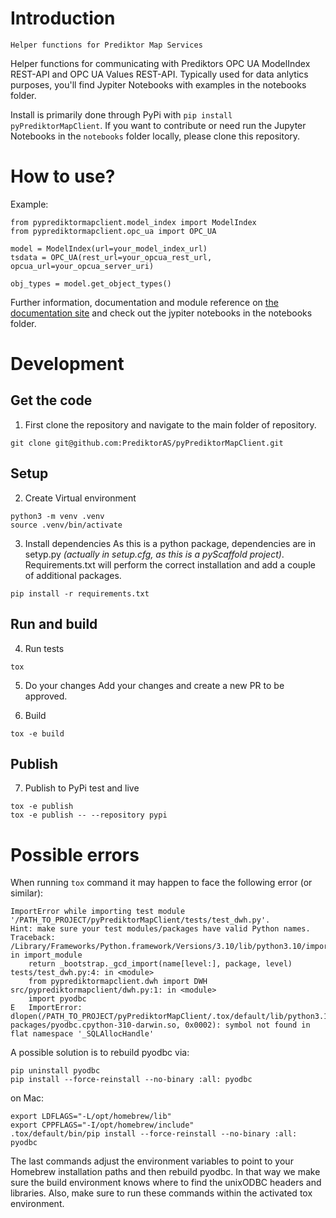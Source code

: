 # Introduction


    Helper functions for Prediktor Map Services


Helper functions for communicating with Prediktors OPC UA ModelIndex REST-API
and OPC UA Values REST-API. Typically used for data anlytics purposes, you'll
find Jypiter Notebooks with examples in the notebooks folder.

Install is primarily done through PyPi with `pip install pyPrediktorMapClient`.
If you want to contribute or need run the Jupyter Notebooks in the `notebooks`
folder locally, please clone this repository.

# How to use?

Example:
```
from pyprediktormapclient.model_index import ModelIndex
from pyprediktormapclient.opc_ua import OPC_UA

model = ModelIndex(url=your_model_index_url)
tsdata = OPC_UA(rest_url=your_opcua_rest_url, opcua_url=your_opcua_server_uri)

obj_types = model.get_object_types()
```

Further information, documentation and module reference on
[the documentation site](https://prediktoras.github.io/pyPrediktorMapClient)
and check out the jypiter notebooks in the notebooks folder.

# Development
## Get the code
1. First clone the repository and navigate to the main folder of repository.
```
git clone git@github.com:PrediktorAS/pyPrediktorMapClient.git
```

## Setup
2. Create Virtual environment
```
python3 -m venv .venv
source .venv/bin/activate
```

3. Install dependencies
As this is a python package, dependencies are in setyp.py _(actually in setup.cfg,
as this is a pyScaffold project)_. Requirements.txt will perform the correct
installation and add a couple of additional packages.

```
pip install -r requirements.txt
```

## Run and build
4. Run tests
```
tox
```

5. Do your changes
Add your changes and create a new PR to be approved.

6. Build
```
tox -e build
```

## Publish
7. Publish to PyPi test and live
```
tox -e publish
tox -e publish -- --repository pypi
```

# Possible errors
When running `tox` command it may happen to face the following error (or similar):

```
ImportError while importing test module '/PATH_TO_PROJECT/pyPrediktorMapClient/tests/test_dwh.py'.
Hint: make sure your test modules/packages have valid Python names.
Traceback:
/Library/Frameworks/Python.framework/Versions/3.10/lib/python3.10/importlib/__init__.py:126: in import_module
    return _bootstrap._gcd_import(name[level:], package, level)
tests/test_dwh.py:4: in <module>
    from pyprediktormapclient.dwh import DWH
src/pyprediktormapclient/dwh.py:1: in <module>
    import pyodbc
E   ImportError: dlopen(/PATH_TO_PROJECT/pyPrediktorMapClient/.tox/default/lib/python3.10/site-packages/pyodbc.cpython-310-darwin.so, 0x0002): symbol not found in flat namespace '_SQLAllocHandle'
```

A possible solution is to rebuild pyodbc via:
```
pip uninstall pyodbc
pip install --force-reinstall --no-binary :all: pyodbc
```

on Mac:
```
export LDFLAGS="-L/opt/homebrew/lib"
export CPPFLAGS="-I/opt/homebrew/include"
.tox/default/bin/pip install --force-reinstall --no-binary :all: pyodbc
```

The last commands adjust the environment variables to point to your Homebrew
installation paths and then rebuild pyodbc. In that way we make sure
the build environment knows where to find the unixODBC headers and libraries.
Also, make sure to run these commands within the activated tox environment.